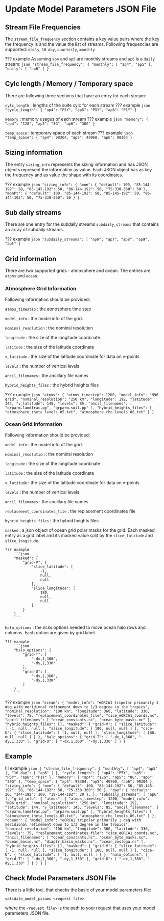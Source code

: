 # Update Model Parameters JSON File

## Stream File Frequencies

The `stream_file_frequency` section contains a key value pairs where the key the frequency is and the value the list of 
streams. Following frequencies are supported: `daily`, `10 day`, `quarterly`, `monthly`

??? example
    Assuming `ap4` and `ap5` are monthly streams and `ap6` is a `daily` stream:
    ```json
    "stream_file_frequency": {
       "monthly": [
           "ap4",
           "ap5"
       ],
       "daily": [
          "ap6"
       ]
    }
    ```

## Cylc length / Memory / Temporary space

There are following three sections that have an entry for each stream:

`cylc_length`
:   lengths of the suite cylc for each stream
??? example
    ```json
    "cycle_length": {
        "ap4": "P5Y",
        "ap5": "P5Y",
        "ap6": "P1Y"
    }
    ```

`memory`
:   memory usages of each stream
??? example
    ```json
    "memory": {
        "ap4": "12G",
        "ap5": "8G",
        "ap6": "30G"
    }
    ```

`temp_space`
:   temporary space of each stream
??? example
    ```json
    "temp_space": {
        "ap4": 98304,
        "ap5": 40960,
        "ap6": 98304
    }
    ```

## Sizing information

The entry `sizing_info` represents the sizing information and has JSON objects represent the information as value. Each 
JSON object has as key the frequency and as value the shape with its coordinates.

??? example
    ```json
    "sizing_info": {
        "mon": {
            "default": 100,
            "85-144-192": 50,
            "85-145-192": 50,
            "86-144-192": 50,
            "75-330-360": 50
        },
        "monPt": {
            "default": 100,
            "85-144-192": 50,
            "85-145-192": 50,
            "86-144-192": 50,
            "75-330-360": 50
        }
    }
    ```

## Sub daily streams

There are one entry for the subdaily streams `subdaily_streams` that contains an array of subdaily streams.

??? example
    ```json
    "subdaily_streams": [
        "ap6",
        "ap7",
        "ap8",
        "ap9",
        "apt"
    ]
    ```

## Grid information

There are two supported grids - atmosphere and ocean. The entries are `atoms` and `ocean`.

### Atmosphere Grid Information

Following information should be provided:

`atmos_timestep`
:   the atmosphere time step

`model_info`
:   the model info of the grid.

`nominal_resolution`
:   the nominal resolution

`longitude`
:   the size of the longitude coordinate

`latitude`
:   the size of the latitude coordinate

`v_latitude`
:   the size of the latitude coordinate for data on v-points

`levels`
:   the number of vertical levels

`ancil_filenames`
:   the ancillary file names

`hybrid_heights_files`
:   the hybrid heights files

??? example
    ```json
    "atmos": {
      "atmos_timestep": 1200,
      "model_info": "N96 grid",
      "nominal_resolution": "250 km",
      "longitude": 192,
      "latitude": 144,
      "v_latitude": 145,
      "levels": 85,
      "ancil_filenames": [
        "qrparm.landfrac.pp",
        "qrparm.soil.pp"
      ],
      "hybrid_heights_files": [
        "atmosphere_theta_levels_85.txt",
        "atmosphere_rho_levels_86.txt"
      ]
    }
    ```

### Ocean Grid Information

Following information should be provided:

`model_info`
:   the model info of the grid.

`nominal_resolution`
:   the nominal resolution

`longitude`
:   the size of the longitude coordinate

`latitude`
:   the size of the latitude coordinate

`v_latitude`
:   the size of the latitude coordinate for data on v-points

`levels`
:   the number of vertical levels

`ancil_filenames`
:   the ancillary file names

`replacement_coordinates_file`
:   the replacement coordinates file

`hybrid_heights_files`
:   the hybrid heights files

`masked`
:   a json object of ocean grid polar masks for the grid. Each masked entry as a grid label and its masked value split 
    by the `slice_latitude` and `slice_longitude`.

    ??? example
        ```json
        "masked": {
            "grid-V": {
                "slice_latitude": [
                    -1,
                    null,
                    null
                ],
                "slice_longitude": [
                    180,
                    null,
                    null
                ]
            }
        }
        ```

`halo_options`
:   the ncks options needed to move ocean halo rows and columns. Each option are given by grid label.

    ??? example
        ```json
        "halo_options": {
            "grid-T": [
                "-dx,1,360",
                "-dy,1,330"
            ],
            "grid-U": [
                "-dx,1,360",
                "-dy,1,330"
            ]
        }
        ```

??? example
    ```json
    "ocean": {
        "model_info": "eORCA1 tripolar primarily 1 deg with meridional refinement down to 1/3 degree in the tropics",
        "nominal_resolution": "100 km",
        "longitude": 360,
        "latitude": 330,
        "levels": 75,
        "replacement_coordinates_file": "cice_eORCA1_coords.nc",
        "ancil_filenames": [
            "ocean_constants.nc",
            "ocean_byte_masks.nc"
        ],
        "hybrid_heights_files": [],
        "masked": {
            "grid-V": {
                "slice_latitude": [
                    -1,
                    null,
                    null
                ],
                "slice_longitude": [
                    180,
                    null,
                    null
                ]
            },
            "cice-U": {
                "slice_latitude": [
                    -1,
                    null,
                    null
                ],
                "slice_longitude": [
                    180,
                    null,
                    null
                ]
            }
        },
        "halo_options": {
            "grid-T": [
                "-dx,1,360",
                "-dy,1,330"
            ],
            "grid-U": [
                "-dx,1,360",
                "-dy,1,330"
            ]
        }
    }
    ```

## Example
!!! example
    ```json
    {
    "stream_file_frequency": {
        "monthly": [
            "ap4",
            "ap5"
        ],
        "10 day": [
          "ap6"
       ]
    },
    "cycle_length": {
        "ap4": "P5Y",
        "ap5": "P5Y",
        "ap6": "P1Y"
    },
    "memory": {
        "ap4": "12G",
        "ap5": "8G",
        "ap6": "30G"
    },
    "temp_space": {
        "ap4": 98304,
        "ap5": 40960,
        "ap6": 98304
    },
    "sizing_info": {
        "mon": {
            "default": 100,
            "85-144-192": 50,
            "85-145-192": 50,
            "86-144-192": 50,
            "75-330-360": 50
        },
        "day": {
            "default": 20,
            "144-192": 100,
            "19-144-192": 20
        },
    },
    "subdaily_streams": [
        "ap6"
    ],
    "grid_info": {
        "atmos": {
            "atmos_timestep": 1200,
            "model_info": "N96 grid",
            "nominal_resolution": "250 km",
            "longitude": 192,
            "latitude": 144,
            "v_latitude": 145,
            "levels": 85,
            "ancil_filenames": [
                "qrparm.landfrac.pp",
                "qrparm.soil.pp"
            ],
            "hybrid_heights_files": [
                "atmosphere_theta_levels_85.txt",
                "atmosphere_rho_levels_86.txt"
            ]
        },
        "ocean": {
            "model_info": "eORCA1 tripolar primarily 1 deg with meridional refinement down to 1/3 degree in the tropics",
            "nominal_resolution": "100 km",
            "longitude": 360,
            "latitude": 330,
            "levels": 75,
            "replacement_coordinates_file": "cice_eORCA1_coords.nc",
            "ancil_filenames": [
                "ocean_constants.nc",
                "ocean_byte_masks.nc",
                "ocean_basin.nc",
                "diaptr_basin_masks.nc",
                "ocean_zostoga.nc"
            ],
            "hybrid_heights_files": [],
                "masked": {
                    "grid-V": {
                        "slice_latitude": [
                        -1,
                        null,
                        null
                    ],
                        "slice_longitude": [
                            180,
                            null,
                            null
                        ]
                    },
                    "cice-U": {
                        "slice_latitude": [
                            -1,
                            null,
                            null
                        ]
                    }
                },
                "halo_options": {
                    "grid-T": [
                        "-dx,1,360",
                        "-dy,1,330"
                    ],
                    "grid-U": [
                        "-dx,1,360",
                        "-dy,1,330"
                    ]
                }
            }
        }
    }
    ```

## Check Model Parameters JSON File

There is a little tool, that checks the basic of your model parameters file:
```commandline
validate_model_params <request file>
```
where the `<request file>` is the path to your request that uses your model parameters JSON file.